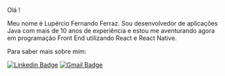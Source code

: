 Olá !

Meu nome é Lupércio Fernando Ferraz. Sou desenvolvedor de aplicações Java com mais de 10 anos de experiência e estou me aventurando agora em programação Front End utilizando React e React Native. 

Para saber mais sobre mim:

[![Linkedin Badge](https://img.shields.io/badge/-LinkedIn-blue?style=flat-square&logo=Linkedin&logoColor=white&link=https://www.linkedin.com/in/lupercioferraz)](https://www.linkedin.com/in/lupercioferraz)
[![Gmail Badge](https://img.sdhields.io/badge/-lupercio.ferraz@gmail.com-8b0000?style=flat-square&logo=Gmail&logoColor=white&link=mailto:lupercio.ferraz@gmail.com)](mailto:lupercio.ferraz@gmail.com)
